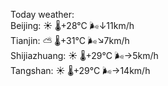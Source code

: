 Today weather:  
Beijing: ☀️   🌡️+28°C 🌬️↓11km/h  
Tianjin: ⛅️  🌡️+31°C 🌬️↘7km/h  
Shijiazhuang: ☀️   🌡️+29°C 🌬️→5km/h  
Tangshan: ☀️   🌡️+29°C 🌬️→14km/h  
